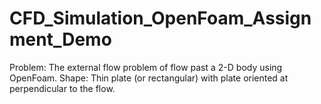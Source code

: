 # CFD_Simulation_OpenFoam_Assignment_Demo
 Problem: The external flow problem of flow past a 2-D body using OpenFoam. Shape: Thin plate (or rectangular) with plate oriented at perpendicular to the flow.
